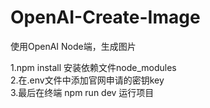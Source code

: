 # OpenAI-Create-Image
使用OpenAI Node端，生成图片

1.npm install 安装依赖文件node_modules<br>
2.在.env文件中添加官网申请的密钥key<br>
3.最后在终端 npm run dev 运行项目
